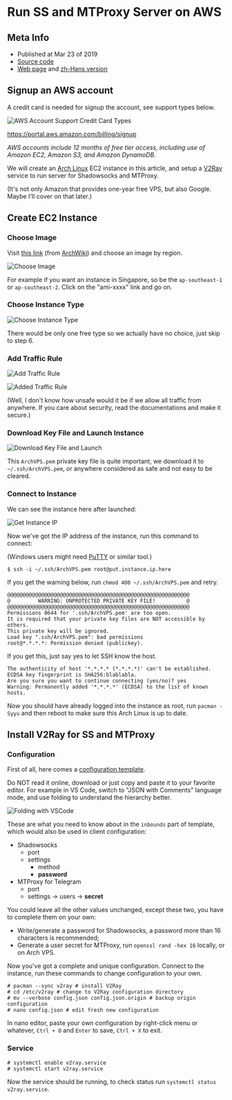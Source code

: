 # Run SS and MTProxy Server on AWS

## Meta Info

- Published at Mar 23 of 2019
- [Source code][source]
- [Web page][page] and [zh-Hans version][page_zhs]

[source]: https://github.com/liolok/liolok.com/blob/master/run-ss-and-mtproxy-server-on-aws/index.md
[page]: https://liolok.com/run-ss-and-mtproxy-server-on-aws
[page_zhs]: https://liolok.com/zhs/run-ss-and-mtproxy-server-on-aws

## Signup an AWS account

A credit card is needed for signup the account, see support types below.

![AWS Account Support Credit Card Types](./aws-credit-card-types.webp)

https://portal.aws.amazon.com/billing/signup

*AWS accounts include 12 months of free tier access,
including use of Amazon EC2, Amazon S3, and Amazon DynamoDB.*

We will create an [Arch Linux][0] EC2 instance in this article,
and setup a [V2Ray][1] service to run server for Shadowsocks and MTProxy.

[0]: https://www.archlinux.org/
[1]: https://www.v2ray.com/en/index.html "Project V · Project V"

(It's not only Amazon that provides one-year free VPS,
but also Google. Maybe I'll cover on that later.)

## Create EC2 Instance

### Choose Image

Visit [this link][2] (from [ArchWiki][3]) and choose an image by region.

![Choose Image](./choose-image.webp)

[2]: https://www.uplinklabs.net/projects/arch-linux-on-ec2/
[3]: https://wiki.archlinux.org/index.php/Arch_Linux_AMIs_for_Amazon_Web_Services "Arch Linux AMIs for Amazon Web Services - ArchWiki"

For example if you want an instance in Singapore, so be the `ap-southeast-1` or `ap-southeast-2`.
Click on the "ami-xxxx" link and go on.

### Choose Instance Type

![Choose Instance Type](./choose-instance-type.webp)

There would be only one free type so we actually have no choice, just skip to step 6.

### Add Traffic Rule

![Add Traffic Rule](./add-traffic-rule.webp)

![Added Traffic Rule](./added-traffic-rule.webp)

(Well, I don't know how unsafe would it be if we allow all traffic from anywhere.
If you care about security, read the documentations and make it secure.)

### Download Key File and Launch Instance

![Download Key File and Launch](./download-key-file-and-launch.webp)

This `ArchVPS.pem` private key file is quite important, we download it to `~/.ssh/ArchVPS.pem`,
or anywhere considered as safe and not easy to be cleared.

### Connect to Instance

We can see the instance here after launched:

![Get Instance IP](./get-instance-ip.webp "Get Instance IP")

Now we've got the IP address of the instance, run this command to connect:

(Windows users might need [PuTTY][4] or similar tool.)

```console
$ ssh -i ~/.ssh/ArchVPS.pem root@put.instance.ip.here
```

[4]: https://www.putty.org/ "Download PuTTY - a free SSH and telnet client for Windows"

If you get the warning below, run `chmod 400 ~/.ssh/ArchVPS.pem` and retry.

```console
@@@@@@@@@@@@@@@@@@@@@@@@@@@@@@@@@@@@@@@@@@@@@@@@@@@@@@@@@@@
@         WARNING: UNPROTECTED PRIVATE KEY FILE!          @
@@@@@@@@@@@@@@@@@@@@@@@@@@@@@@@@@@@@@@@@@@@@@@@@@@@@@@@@@@@
Permissions 0644 for '.ssh/ArchVPS.pem' are too open.
It is required that your private key files are NOT accessible by others.
This private key will be ignored.
Load key ".ssh/ArchVPS.pem": bad permissions
root@*.*.*.*: Permission denied (publickey).
```

If you get this, just say yes to let SSH know the host.

```console
The authenticity of host '*.*.*.* (*.*.*.*)' can't be established.
ECDSA key fingerprint is SHA256:blablabla.
Are you sure you want to continue connecting (yes/no)? yes
Warning: Permanently added '*.*.*.*' (ECDSA) to the list of known hosts.
```

Now you should have already logged into the instance as root, run `pacman -Syyu`
and then reboot to make sure this Arch Linux is up to date.

## Install V2Ray for SS and MTProxy

### Configuration

First of all, here comes a [configuration template](./v2ray-server-configuration.jsonc "V2ray server configuration file").

Do NOT read it online, download or just copy and paste it to your favorite editor.
For example in VS Code, switch to "JSON with Comments" language mode,
and use folding to understand the hierarchy better.

![Folding with VSCode](./folding-with-vscode.webp "Folding with VSCode")

These are what you need to know about in the `inbounds` part of template,
which would also be used in client configuration:

- Shadowsocks
    - port
    - settings
        - method
        - **password**
- MTProxy for Telegram
    - port
    - settings -> users -> **secret**

You could leave all the other values unchanged, except these two,
you have to complete them on your own:

- Write/generate a password for Shadowsocks, a password more than 16 characters is recommended;
- Generate a user secret for MTProxy, run `openssl rand -hex 16` locally, or on Arch VPS.

Now you've got a complete and unique configuration.
Connect to the instance, run these commands to change configuration to your own.

```console
# pacman --sync v2ray # install V2Ray
# cd /etc/v2ray # change to V2Ray configuration directory
# mv --verbose config.json config.json.origin # backup origin configuration
# nano config.json # edit fresh new configuration
```

In nano editor, paste your own configuration by right-click menu or whatever,
`Ctrl + O` and `Enter` to save, `Ctrl + X` to exit.

### Service

```console
# systemctl enable v2ray.service
# systemctl start v2ray.service
```

Now the service should be running, to check status run `systemctl status v2ray.service`.
